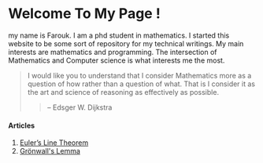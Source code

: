 # Welcome To My Page !

my name is Farouk. I am a phd student in mathematics. I started this website to be some sort of repository for my technical writings. My main interests are mathematics and programming. The intersection of Mathematics and Computer science is what interests me the most.

> I would like you to understand that I consider Mathematics more as a question of how rather than a question of what. That is I consider it as the art and science of reasoning as effectively as possible.
>> – Edsger W. Dijkstra

<h4>Articles</h4>
<ol>
  <li style="--pub-date: '09/07/2022';"><a href="./euler_line.html">Euler’s Line Theorem</a></li>
  <li style="--pub-date: '09/07/2022';"><a href="./gronwal.html">Grönwall's Lemma</a></li>
</ol>


